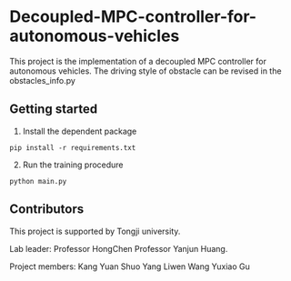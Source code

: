 # Decoupled-MPC-controller-for-autonomous-vehicles

This project is the implementation of a decoupled MPC controller for autonomous vehicles.
The driving style of obstacle can be revised in the obstacles_info.py

## Getting started
1. Install the dependent package
```shell
pip install -r requirements.txt
```

2. Run the training procedure
```
python main.py
```

## Contributors
This project is supported by Tongji university.

Lab leader:
Professor HongChen
Professor Yanjun Huang. 

Project members:
Kang Yuan
Shuo Yang
Liwen Wang
Yuxiao Gu



